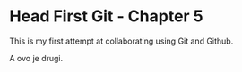 # Head First Git - Chapter 5

This is my first attempt at collaborating using Git and Github.

A ovo je drugi.
